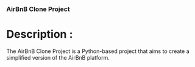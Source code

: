 ### AirBnB Clone Project

# Description :
The AirBnB Clone Project is a Python-based project that aims to create a simplified version of the AirBnB platform.
